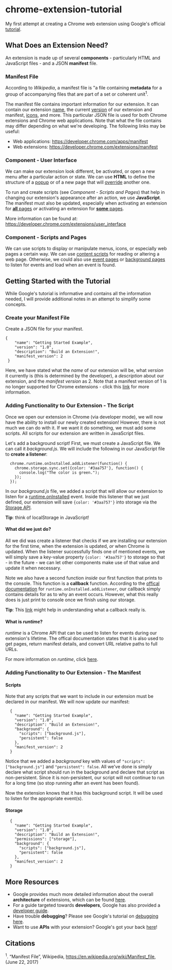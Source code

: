 # chrome-extension-tutorial
My first attempt at creating a Chrome web extension using Google's official [tutorial](https://developer.chrome.com/extensions/getstarted). 

## What Does an Extension Need?
An extension is made up of several **components** - particularly HTML and JavaScript files - and a JSON **manifest** file. 

### Manifest File
According to _Wikipedia_, a manifest file is "a file containing **metadata** for a group of accompanying files that are part of a set or coherent unit<sup>1</sup>. 

The manifest file contains important information for our extension. It can contain our extension [name](https://developer.chrome.com/apps/manifest/name#name), the current [version](https://developer.chrome.com/apps/manifest/version) of our extension and manifest, [icons](https://developer.chrome.com/apps/manifest/icons), and more. This particular JSON file is used for both Chrome extensions and Chrome web applications. Note that what the file contains may differ depending on what we're developing. The following links may be useful:
* Web applications: https://developer.chrome.com/apps/manifest
* Web extensions: https://developer.chrome.com/extensions/manifest

### Component - User Interface
We can make our extension look different, be activated, or open a new menu after a particular action or state. We can use **HTML** to define the structure of a [popup](https://developer.chrome.com/extensions/user_interface#popup) or of a new page that will [override](https://developer.chrome.com/extensions/override) another one. 

To run and create scripts (see _Component - Scripts and Pages_) that help in changing our extension's appearance after an action, we use **JavaScript**. The manifest must also be updated, especially when activating an extension for [**all** pages](https://developer.chrome.com/extensions/browserAction) _or_ activating an extension for [**some** pages](https://developer.chrome.com/extensions/pageAction).

More information can be found at: https://developer.chrome.com/extensions/user_interface

### Component - Scripts and Pages 
We can use scripts to display or manipulate menus, icons, or especially web pages a certain way. We can use [content scripts](https://developer.chrome.com/extensions/content_scripts) for reading or altering a web page. Otherwise, we could also use [event pages](https://developer.chrome.com/extensions/event_pages) or [background pages](https://developer.chrome.com/extensions/background_pages) to listen for events and load when an event is found.  

## Getting Started with the Tutorial
While Google's tutorial is informative and contains all the information needed, I will provide additional notes in an attempt to simplify some concepts. 

### Create your Manifest File 
Create a JSON file for your manifest. 

```  
{
    "name": "Getting Started Example",
    "version": "1.0",
    "description": "Build an Extension!",
    "manifest_version": 2
 } 
```
Here, we have stated what the _name_ of our extension will be, what _version_ it currently is (this is determined by the developer), a _description_ about our extension, and the _manifest version_ as 2. Note that a manifest version of 1 is no longer supported for Chrome extensions - click this [link](https://developer.chrome.com/apps/manifestVersion) for more information.  

### Adding Functionality to Our Extension - The Script
Once we open our extension in Chrome (via developer mode), we will now have the ability to install our newly created extension! However,
there is not much we can do with it. If we want it do something, we must add some scripts. All scripts for our extension are written in JavaScript files. 

Let's add a background script! First, we must create a JavaScript file. We can call it _background.js_. We will include the following in our JavaScript file to **create a listener**:

```
  chrome.runtime.onInstalled.addListener(function() {
    chrome.storage.sync.set({color: '#3aa757'}, function() {
      console.log("The color is green.");
    });
  });
```
In our _background.js_ file, we added a script that will allow our extension to listen for a [runtime.onInstalled](https://developer.chrome.com/apps/runtime#event-onInstalled) event. Inside this listener that we just defined, our extension will save `{color: '#3aa757'}` into storage via the [Storage API](https://developer.chrome.com/apps/storage).

**Tip**: think of localStorage in JavaScript! 

#### What did we just do?
All we did was create a listener that checks if we are installing our extension for the first time, when the extension is updated, _or_ when Chrome is updated. When the listener successfully finds one of mentioned events, we will simply save a key-value property `{color: '#3aa757'}` to storage so that - in the future - we can let other components make use of that value and update it when necessary.

Note we also have a second function _inside_ our first function that prints to the console. This function is a **callback** function. According to the [offical documentation](https://developer.chrome.com/apps/runtime#event-onInstalled) for `runtime.onInstalled.addListener`, our callback simply contains details for as to why an event occurs. However, what this really does is just print to console once we finish using our storage. 

**Tip**: This [link](https://groups.google.com/a/chromium.org/forum/#!topic/chromium-extensions/XOUXL2X9Qyk) might help in understanding what a callback really is.

#### What is _runtime_? 
_runtime_ is a Chrome API that can be used to listen for events during our extension's lifetime. The offical documentation states that it is also used to get pages, return manifest details, and convert URL relative paths to full URLs.  

For more information on _runtime_, click [here](https://developer.chrome.com/apps/runtime).

### Adding Functionality to Our Extension - The Manifest

#### Scripts
Note that any scripts that we want to include in our extension must be declared in our manifest. We will now update our manifest:

```
  {
    "name": "Getting Started Example",
    "version": "1.0",
    "description": "Build an Extension!",
    "background": {
      "scripts": ["background.js"],
      "persistent": false
    },
    "manifest_version": 2
  }
```
Notice that we added a _background_ key with values of `"scripts":["background.js"]` and `"persistent": false`. All we've done is simply declare what script should run in the background and declare that script as non-persistent. Since it is non-persistent, our script will not continue to run for a long time (so stop running after an event has been found). 

Now the extension knows that it has this background script. It will be used to listen for the appropriate event(s).

#### Storage

```
  {
    "name": "Getting Started Example",
    "version": "1.0",
    "description": "Build an Extension!",
    "permissions": ["storage"],
    "background": {
      "scripts": ["background.js"],
      "persistent": false
    },
    "manifest_version": 2
  }
```



## More Resources
* Google provides much more detailed information about the overall **architecture** of extensions, which can be found [here](https://developer.chrome.com/extensions/overview). 
* For a guide targeted towards **developers**, Google has also provided a [developer guide](https://developer.chrome.com/extensions/devguide).  
* Have trouble **debugging**? Please see Google's tutorial on [debugging here](https://developer.chrome.com/apps/tut_debugging).
* Want to use **APIs** with your extension? Google's got your back [here](https://developer.chrome.com/apps/api_index)! 



## Citations
<sup>1</sup>. “Manifest File”, Wikipedia, https://en.wikipedia.org/wiki/Manifest_file, (June 22, 2017)
